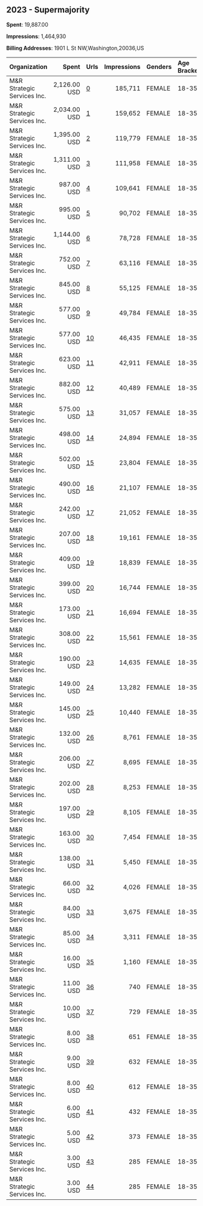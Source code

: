 ## 2023 - Supermajority 
**Spent**: 19,887.00

**Impressions**: 1,464,930

**Billing Addresses**: 1901 L St NW,Washington,20036,US

|Organization|Spent|Urls|Impressions|Genders|Age Brackets|Country Codes|
|:---|---:|:---|---:|:---|:---|:---|
|M&R Strategic Services  Inc.|2,126.00 USD|[0](https://www.snap.com/political-ads/asset/c50299bdcbbb845737d5c973ed1a59e0f64386941409c3192e0c3638b786520f?mediaType=mp4)|185,711|FEMALE|18-35|united states|
|M&R Strategic Services  Inc.|2,034.00 USD|[1](https://www.snap.com/political-ads/asset/c50299bdcbbb845737d5c973ed1a59e0f64386941409c3192e0c3638b786520f?mediaType=mp4)|159,652|FEMALE|18-35|united states|
|M&R Strategic Services  Inc.|1,395.00 USD|[2](https://www.snap.com/political-ads/asset/c50299bdcbbb845737d5c973ed1a59e0f64386941409c3192e0c3638b786520f?mediaType=mp4)|119,779|FEMALE|18-35|united states|
|M&R Strategic Services  Inc.|1,311.00 USD|[3](https://www.snap.com/political-ads/asset/6e0d057acd874d79b63521c4e2b8c2ba235585709eaf7886386c94406c700694?mediaType=mp4)|111,958|FEMALE|18-35|united states|
|M&R Strategic Services  Inc.|987.00 USD|[4](https://www.snap.com/political-ads/asset/78c7121f742a3b8e724368818e4ecdb72d718839adffd01387d56af85ca56035?mediaType=mp4)|109,641|FEMALE|18-35|united states|
|M&R Strategic Services  Inc.|995.00 USD|[5](https://www.snap.com/political-ads/asset/78c7121f742a3b8e724368818e4ecdb72d718839adffd01387d56af85ca56035?mediaType=mp4)|90,702|FEMALE|18-35|united states|
|M&R Strategic Services  Inc.|1,144.00 USD|[6](https://www.snap.com/political-ads/asset/6e0d057acd874d79b63521c4e2b8c2ba235585709eaf7886386c94406c700694?mediaType=mp4)|78,728|FEMALE|18-35|united states|
|M&R Strategic Services  Inc.|752.00 USD|[7](https://www.snap.com/political-ads/asset/df36177137cd7b894b71671eed5b8cacbadda36360a81166229cf37219539aeb?mediaType=mp4)|63,116|FEMALE|18-35|united states|
|M&R Strategic Services  Inc.|845.00 USD|[8](https://www.snap.com/political-ads/asset/f025dbe19a538c748f823f811465c8f69fe80bf1acbf4c1c8beebe38ad942fd2?mediaType=mp4)|55,125|FEMALE|18-35|united states|
|M&R Strategic Services  Inc.|577.00 USD|[9](https://www.snap.com/political-ads/asset/df36177137cd7b894b71671eed5b8cacbadda36360a81166229cf37219539aeb?mediaType=mp4)|49,784|FEMALE|18-35|united states|
|M&R Strategic Services  Inc.|577.00 USD|[10](https://www.snap.com/political-ads/asset/f025dbe19a538c748f823f811465c8f69fe80bf1acbf4c1c8beebe38ad942fd2?mediaType=mp4)|46,435|FEMALE|18-35|united states|
|M&R Strategic Services  Inc.|623.00 USD|[11](https://www.snap.com/political-ads/asset/f025dbe19a538c748f823f811465c8f69fe80bf1acbf4c1c8beebe38ad942fd2?mediaType=mp4)|42,911|FEMALE|18-35|united states|
|M&R Strategic Services  Inc.|882.00 USD|[12](https://www.snap.com/political-ads/asset/66b0541bec320b0d3a3ce3bcc62152c938343daa5d6385c689009173c9daf81c?mediaType=mov)|40,489|FEMALE|18-35|united states|
|M&R Strategic Services  Inc.|575.00 USD|[13](https://www.snap.com/political-ads/asset/55cc17132ebf7fad11188f7ab8e293750c79e45dafc6db0133b9973adf6a5744?mediaType=mp4)|31,057|FEMALE|18-35|united states|
|M&R Strategic Services  Inc.|498.00 USD|[14](https://www.snap.com/political-ads/asset/c42c57e1f3c70366284cea43f781af9704944c4e8abe18dd384f5c31c72e1fac?mediaType=mp4)|24,894|FEMALE|18-35|united states|
|M&R Strategic Services  Inc.|502.00 USD|[15](https://www.snap.com/political-ads/asset/66b0541bec320b0d3a3ce3bcc62152c938343daa5d6385c689009173c9daf81c?mediaType=mov)|23,804|FEMALE|18-35|united states|
|M&R Strategic Services  Inc.|490.00 USD|[16](https://www.snap.com/political-ads/asset/18f55c681f2b6d530b8a94dad8689ec1b21ac777bf36f0bc3f7d11538404403d?mediaType=jpeg)|21,107|FEMALE|18-35|united states|
|M&R Strategic Services  Inc.|242.00 USD|[17](https://www.snap.com/political-ads/asset/941dc9b445d571281825d70e2d09755bc19cb6e24ef408a3d3b48ce13aabfdf1?mediaType=mp4)|21,052|FEMALE|18-35|united states|
|M&R Strategic Services  Inc.|207.00 USD|[18](https://www.snap.com/political-ads/asset/d61bc050ec2ac1c5075737e860295d7a997a3c5a350f1f42cedb24d3ea0a1cd6?mediaType=mp4)|19,161|FEMALE|18-35|united states|
|M&R Strategic Services  Inc.|409.00 USD|[19](https://www.snap.com/political-ads/asset/0ca7702eedfc320aac7de4dfb3897e0ec3506997f9127e3fd8ff0a1f67f15217?mediaType=mp4)|18,839|FEMALE|18-35|united states|
|M&R Strategic Services  Inc.|399.00 USD|[20](https://www.snap.com/political-ads/asset/18f55c681f2b6d530b8a94dad8689ec1b21ac777bf36f0bc3f7d11538404403d?mediaType=jpeg)|16,744|FEMALE|18-35|united states|
|M&R Strategic Services  Inc.|173.00 USD|[21](https://www.snap.com/political-ads/asset/941dc9b445d571281825d70e2d09755bc19cb6e24ef408a3d3b48ce13aabfdf1?mediaType=mp4)|16,694|FEMALE|18-35|united states|
|M&R Strategic Services  Inc.|308.00 USD|[22](https://www.snap.com/political-ads/asset/66b0541bec320b0d3a3ce3bcc62152c938343daa5d6385c689009173c9daf81c?mediaType=mov)|15,561|FEMALE|18-35|united states|
|M&R Strategic Services  Inc.|190.00 USD|[23](https://www.snap.com/political-ads/asset/aed2afd6e186a688668bd44438fbd98a751e74be4126d651b46346e5dafb50c3?mediaType=mp4)|14,635|FEMALE|18-35|united states|
|M&R Strategic Services  Inc.|149.00 USD|[24](https://www.snap.com/political-ads/asset/d61bc050ec2ac1c5075737e860295d7a997a3c5a350f1f42cedb24d3ea0a1cd6?mediaType=mp4)|13,282|FEMALE|18-35|united states|
|M&R Strategic Services  Inc.|145.00 USD|[25](https://www.snap.com/political-ads/asset/bd3d08c3b87d92eefb511d89fed8a806b5b4c5ed33ce724a4e30770c75808a56?mediaType=mp4)|10,440|FEMALE|18-35|united states|
|M&R Strategic Services  Inc.|132.00 USD|[26](https://www.snap.com/political-ads/asset/aed2afd6e186a688668bd44438fbd98a751e74be4126d651b46346e5dafb50c3?mediaType=mp4)|8,761|FEMALE|18-35|united states|
|M&R Strategic Services  Inc.|206.00 USD|[27](https://www.snap.com/political-ads/asset/18f55c681f2b6d530b8a94dad8689ec1b21ac777bf36f0bc3f7d11538404403d?mediaType=jpeg)|8,695|FEMALE|18-35|united states|
|M&R Strategic Services  Inc.|202.00 USD|[28](https://www.snap.com/political-ads/asset/4d779ceeefa5127556876642f2657bc428477623d5813a9ecdec2ea171a4b530?mediaType=mp4)|8,253|FEMALE|18-35|united states|
|M&R Strategic Services  Inc.|197.00 USD|[29](https://www.snap.com/political-ads/asset/0ca7702eedfc320aac7de4dfb3897e0ec3506997f9127e3fd8ff0a1f67f15217?mediaType=mp4)|8,105|FEMALE|18-35|united states|
|M&R Strategic Services  Inc.|163.00 USD|[30](https://www.snap.com/political-ads/asset/4d779ceeefa5127556876642f2657bc428477623d5813a9ecdec2ea171a4b530?mediaType=mp4)|7,454|FEMALE|18-35|united states|
|M&R Strategic Services  Inc.|138.00 USD|[31](https://www.snap.com/political-ads/asset/4d779ceeefa5127556876642f2657bc428477623d5813a9ecdec2ea171a4b530?mediaType=mp4)|5,450|FEMALE|18-35|united states|
|M&R Strategic Services  Inc.|66.00 USD|[32](https://www.snap.com/political-ads/asset/bd3d08c3b87d92eefb511d89fed8a806b5b4c5ed33ce724a4e30770c75808a56?mediaType=mp4)|4,026|FEMALE|18-35|united states|
|M&R Strategic Services  Inc.|84.00 USD|[33](https://www.snap.com/political-ads/asset/0ca7702eedfc320aac7de4dfb3897e0ec3506997f9127e3fd8ff0a1f67f15217?mediaType=mp4)|3,675|FEMALE|18-35|united states|
|M&R Strategic Services  Inc.|85.00 USD|[34](https://www.snap.com/political-ads/asset/aed2afd6e186a688668bd44438fbd98a751e74be4126d651b46346e5dafb50c3?mediaType=mp4)|3,311|FEMALE|18-35|united states|
|M&R Strategic Services  Inc.|16.00 USD|[35](https://www.snap.com/political-ads/asset/cb830b11fbf7affc863c56ddf9d8cb0bf125877f3af07f49929b538f2d67501d?mediaType=mp4)|1,160|FEMALE|18-35|united states|
|M&R Strategic Services  Inc.|11.00 USD|[36](https://www.snap.com/political-ads/asset/092e42dbc1acb23a6722e36a8d9ffd443857285cd5035a3dd4d66df9fc1bbb15?mediaType=mp4)|740|FEMALE|18-35|united states|
|M&R Strategic Services  Inc.|10.00 USD|[37](https://www.snap.com/political-ads/asset/cb830b11fbf7affc863c56ddf9d8cb0bf125877f3af07f49929b538f2d67501d?mediaType=mp4)|729|FEMALE|18-35|united states|
|M&R Strategic Services  Inc.|8.00 USD|[38](https://www.snap.com/political-ads/asset/238442bf83ec2aca3272f0cdebc845a304546d7dd0cfa60b0000bb1d692cb929?mediaType=mp4)|651|FEMALE|18-35|united states|
|M&R Strategic Services  Inc.|9.00 USD|[39](https://www.snap.com/political-ads/asset/092e42dbc1acb23a6722e36a8d9ffd443857285cd5035a3dd4d66df9fc1bbb15?mediaType=mp4)|632|FEMALE|18-35|united states|
|M&R Strategic Services  Inc.|8.00 USD|[40](https://www.snap.com/political-ads/asset/238442bf83ec2aca3272f0cdebc845a304546d7dd0cfa60b0000bb1d692cb929?mediaType=mp4)|612|FEMALE|18-35|united states|
|M&R Strategic Services  Inc.|6.00 USD|[41](https://www.snap.com/political-ads/asset/3375f0d7fe222995b6af45d590ce35d0b51c9504ff8911ff3f95735157c4030b?mediaType=mp4)|432|FEMALE|18-35|united states|
|M&R Strategic Services  Inc.|5.00 USD|[42](https://www.snap.com/political-ads/asset/f5b8cabf2a365ad84b12bee653d382b0d30ea69ef8e76fe0f4215f5247cc87c0?mediaType=mp4)|373|FEMALE|18-35|united states|
|M&R Strategic Services  Inc.|3.00 USD|[43](https://www.snap.com/political-ads/asset/3375f0d7fe222995b6af45d590ce35d0b51c9504ff8911ff3f95735157c4030b?mediaType=mp4)|285|FEMALE|18-35|united states|
|M&R Strategic Services  Inc.|3.00 USD|[44](https://www.snap.com/political-ads/asset/f5b8cabf2a365ad84b12bee653d382b0d30ea69ef8e76fe0f4215f5247cc87c0?mediaType=mp4)|285|FEMALE|18-35|united states|
